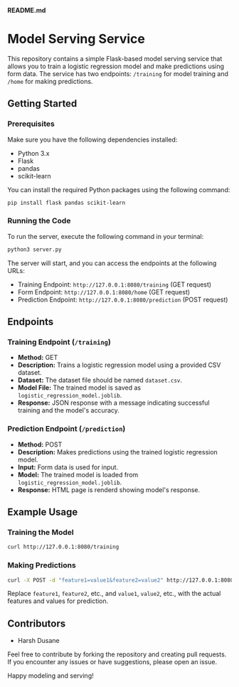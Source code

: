**README.md**

# Model Serving Service

This repository contains a simple Flask-based model serving service that allows you to train a logistic regression model and make predictions using form data. The service has two endpoints: `/training` for model training and `/home` for making predictions.

## Getting Started

### Prerequisites

Make sure you have the following dependencies installed:

- Python 3.x
- Flask
- pandas
- scikit-learn

You can install the required Python packages using the following command:

```bash
pip install flask pandas scikit-learn
```

### Running the Code

To run the server, execute the following command in your terminal:

```bash
python3 server.py
```

The server will start, and you can access the endpoints at the following URLs:

- Training Endpoint: `http://127.0.0.1:8080/training` (GET request)
- Form Endpoint: `http://127.0.0.1:8080/home` (GET request)
- Prediction Endpoint: `http://127.0.0.1:8080/prediction` (POST request)

## Endpoints

### Training Endpoint (`/training`)

- **Method:** GET
- **Description:** Trains a logistic regression model using a provided CSV dataset.
- **Dataset:** The dataset file should be named `dataset.csv`.
- **Model File:** The trained model is saved as `logistic_regression_model.joblib`.
- **Response:** JSON response with a message indicating successful training and the model's accuracy.

### Prediction Endpoint (`/prediction`)

- **Method:** POST
- **Description:** Makes predictions using the trained logistic regression model.
- **Input:** Form data is used for input.
- **Model:** The trained model is loaded from `logistic_regression_model.joblib`.
- **Response:** HTML page is renderd showing model's response.

## Example Usage

### Training the Model

```bash
curl http://127.0.0.1:8080/training
```

### Making Predictions

```bash
curl -X POST -d "feature1=value1&feature2=value2" http://127.0.0.1:8080/prediction
```

Replace `feature1`, `feature2`, etc., and `value1`, `value2`, etc., with the actual features and values for prediction.

## Contributors

- Harsh Dusane

Feel free to contribute by forking the repository and creating pull requests. If you encounter any issues or have suggestions, please open an issue.

Happy modeling and serving!
